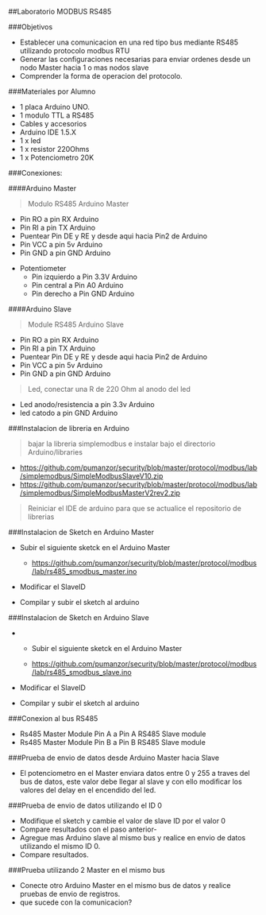 
##Laboratorio MODBUS RS485

###Objetivos

* Establecer una comunicacion en una red tipo bus mediante RS485 utilizando protocolo modbus RTU
* Generar las configuraciones necesarias para enviar ordenes desde un nodo Master hacia 1 o mas nodos slave
* Comprender la forma de operacion del protocolo.

###Materiales por Alumno

* 1 placa Arduino UNO.
* 1 modulo TTL a RS485
* Cables y accesorios
* Arduino IDE 1.5.X
* 1 x led
* 1 x resistor 220Ohms
* 1 x Potenciometro 20K

###Conexiones:

####Arduino Master

> Modulo RS485 Arduino Master

  - Pin RO a pin RX Arduino
  - Pin RI a pin TX Arduino
  - Puentear Pin DE y RE y desde aqui hacia Pin2 de Arduino
  - Pin VCC a pin 5v Arduino
  - Pin GND a pin GND Arduino

* Potentiometer
  - Pin izquierdo a Pin 3.3V Arduino
  - Pin central a Pin A0 Arduino  
  - Pin derecho a Pin GND Arduino

####Arduino Slave

> Module RS485 Arduino Slave

  - Pin RO a pin RX Arduino
  - Pin RI a pin TX Arduino
  - Puentear Pin DE y RE y desde aqui hacia Pin2 de Arduino
  - Pin VCC a pin 5v Arduino
  - Pin GND a pin GND Arduino

> Led, conectar una R de 220 Ohm al anodo del led

  - Led anodo/resistencia a pin 3.3v Arduino
  - led catodo a pin GND Arduino
  

###Instalacion de libreria en Arduino

> bajar la libreria simplemodbus e instalar bajo el directorio Arduino/libraries

- https://github.com/pumanzor/security/blob/master/protocol/modbus/lab/simplemodbus/SimpleModbusSlaveV10.zip
- https://github.com/pumanzor/security/blob/master/protocol/modbus/lab/simplemodbus/SimpleModbusMasterV2rev2.zip

> Reiniciar el IDE de arduino para que se actualice el repositorio de librerias

###Instalacion de Sketch en Arduino Master

- Subir el siguiente sketck en el Arduino Master

  - https://github.com/pumanzor/security/blob/master/protocol/modbus/lab/rs485_smodbus_master.ino
  
- Modificar el SlaveID
- Compilar y subir el sketch al arduino

###Instalacion de Sketch en Arduino Slave

- - Subir el siguiente sketck en el Arduino Master

  - https://github.com/pumanzor/security/blob/master/protocol/modbus/lab/rs485_smodbus_slave.ino
  
- Modificar el SlaveID
- Compilar y subir el sketch al arduino

###Conexion al bus RS485

* Rs485 Master Module Pin A a Pin A RS485 Slave module
* Rs485 Master Module Pin B a Pin B RS485 Slave module

###Prueba de envio de datos desde Arduino Master hacia Slave

* El potenciometro en el Master enviara datos entre 0 y 255 a traves del bus de datos, este valor debe llegar al slave y con ello modificar los valores del delay en el encendido del led.

###Prueba de envio de datos utilizando el ID 0

* Modifique el sketch y cambie el valor de slave ID por el valor 0
* Compare resultados con el paso anterior-
* Agregue mas Arduino slave al mismo bus y realice en envio de datos utilizando el mismo ID 0.
* Compare resultados.

###Prueba utilizando 2 Master en el mismo bus

* Conecte otro Arduino Master en el mismo bus de datos y realice pruebas de envio de registros.
* que sucede con la comunicacion?








